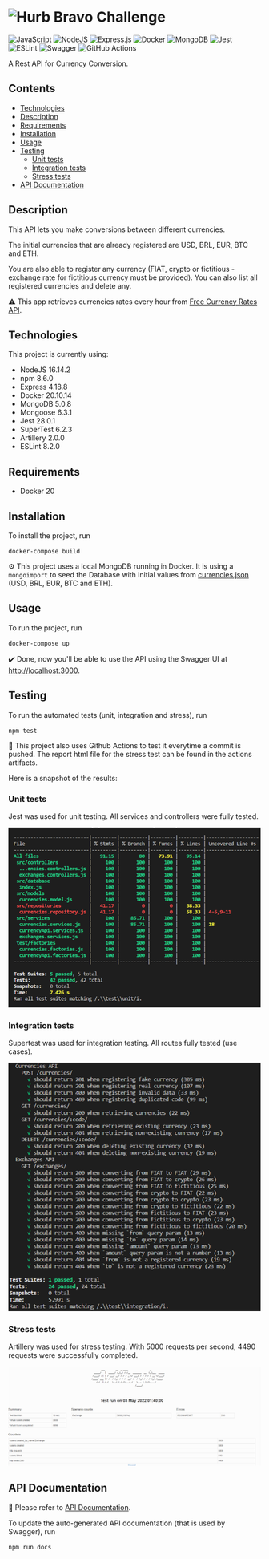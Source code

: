 # <img src="https://avatars1.githubusercontent.com/u/7063040?v=4&s=200.jpg" alt="Hurb" width="24" /> Bravo Challenge
![JavaScript](https://img.shields.io/badge/javascript-%23323330.svg?style=for-the-badge&logo=javascript&logoColor=%23F7DF1E)
![NodeJS](https://img.shields.io/badge/node.js-6DA55F?style=for-the-badge&logo=node.js&logoColor=white)
![Express.js](https://img.shields.io/badge/express.js-%23404d59.svg?style=for-the-badge&logo=express&logoColor=%2361DAFB)
![Docker](https://img.shields.io/badge/docker-%230db7ed.svg?style=for-the-badge&logo=docker&logoColor=white)
![MongoDB](https://img.shields.io/badge/MongoDB-%234ea94b.svg?style=for-the-badge&logo=mongodb&logoColor=white)
![Jest](https://img.shields.io/badge/-jest-%23C21325?style=for-the-badge&logo=jest&logoColor=white)
![ESLint](https://img.shields.io/badge/ESLint-4B3263?style=for-the-badge&logo=eslint&logoColor=white)
![Swagger](https://img.shields.io/badge/-Swagger-%23Clojure?style=for-the-badge&logo=swagger&logoColor=white)
![GitHub Actions](https://img.shields.io/badge/github%20actions-%232671E5.svg?style=for-the-badge&logo=githubactions&logoColor=white)

A Rest API for Currency Conversion.

## Contents
 - [Technologies](#technologies)
 - [Description](#description)
 - [Requirements](#requirements)
 - [Installation](#installation)
 - [Usage](#usage)
 - [Testing](#testing)
   - [Unit tests](#unit-tests)
   - [Integration tests](#integration-tests)
   - [Stress tests](#stress-tests)
 - [API Documentation](#api-documentation)

## Description

This API lets you make conversions between different currencies.

The initial currencies that are already registered are USD, BRL, EUR, BTC and ETH.

You are also able to register any currency (FIAT, crypto or fictitious - exchange rate for fictitious currency must be provided). You can also list all registered currencies and delete any.

:warning: This app retrieves currencies rates every hour from [Free Currency Rates API](https://github.com/fawazahmed0/currency-api).

## Technologies

This project is currently using:

 - NodeJS 16.14.2
 - npm 8.6.0
 - Express 4.18.8
 - Docker 20.10.14
 - MongoDB 5.0.8
 - Mongoose 6.3.1
 - Jest 28.0.1
 - SuperTest 6.2.3
 - Artillery 2.0.0
 - ESLint 8.2.0

## Requirements

 - Docker 20

## Installation

To install the project, run

    docker-compose build

:gear: This project uses a local MongoDB running in Docker. It is using a `mongoimport` to seed the Database with initial values from [currencies.json](/mongo_seed/currencies.json) (USD, BRL, EUR, BTC and ETH).

## Usage

To run the project, run

    docker-compose up

:heavy_check_mark: Done, now you'll be able to use the API using the Swagger UI at [http://localhost:3000](http://localhost:3000/).

## Testing

To run the automated tests (unit, integration and stress), run

    npm test

:robot: This project also uses Github Actions to test it everytime a commit is pushed. The report html file for the stress test can be found in the actions artifacts.

Here is a snapshot of the results:

 ### Unit tests

Jest was used for unit testing. All services and controllers were fully tested.

![Unit tests](./imgs/unit-tests.PNG?raw=true "Unit tests")

 ### Integration tests

Supertest was used for integration testing. All routes fully tested (use cases).

![Integration tests](./imgs/integration-tests.PNG?raw=true "Integration tests")

 ### Stress tests

 Artillery was used for stress testing. With 5000 requests per second, 4490 requests were successfully completed.

![Stress tests](./imgs/stress-tests.PNG?raw=true "Stress tests")

## API Documentation

:rocket: Please refer to [API Documentation](./ApiDocumentation.md).

To update the auto-generated API documentation (that is used by Swagger), run

    npm run docs
